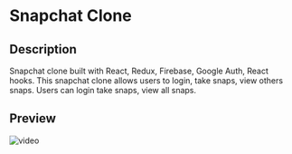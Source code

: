# Snapchat Clone 

## Description 
Snapchat clone built with React, Redux, Firebase, Google Auth, React hooks. This snapchat clone allows users to login, take snaps, view others snaps. Users can login take snaps, view all snaps.

## Preview 
![video](https://user-images.githubusercontent.com/64987681/132910434-7eeddfb0-4d1b-4acb-8a07-fc15da521ad6.gif)
 

